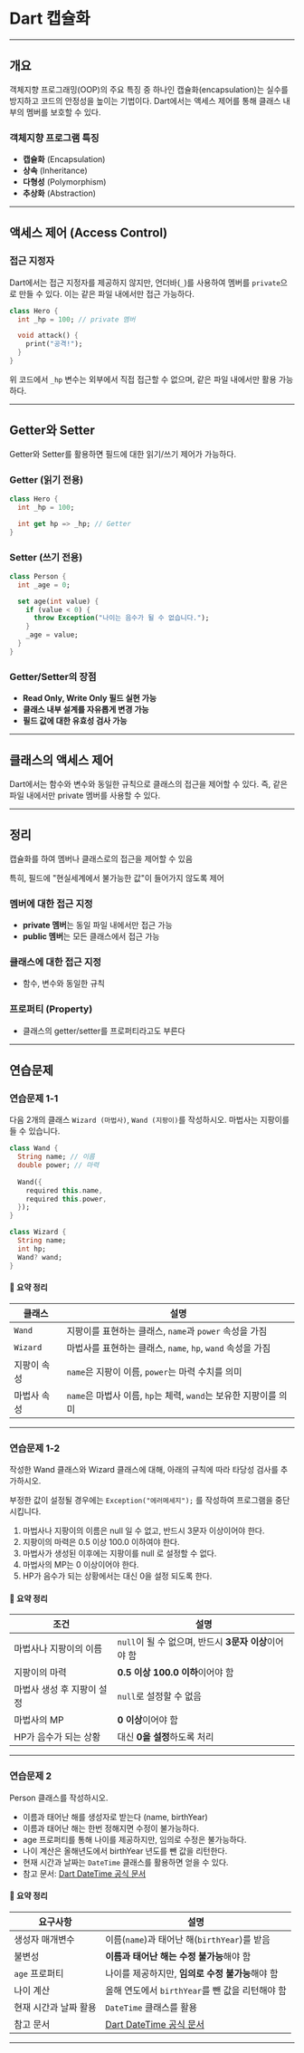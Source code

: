 # Dart 캡슐화

---

## 개요

객체지향 프로그래밍(OOP)의 주요 특징 중 하나인 캡슐화(encapsulation)는 실수를 방지하고 코드의 안정성을 높이는 기법이다. Dart에서는 액세스 제어를 통해 클래스 내부의 멤버를 보호할 수 있다.

### 객체지향 프로그램 특징

- **캡슐화** (Encapsulation)
- **상속** (Inheritance)
- **다형성** (Polymorphism)
- **추상화** (Abstraction)

---

## 액세스 제어 (Access Control)

### 접근 지정자

Dart에서는 접근 지정자를 제공하지 않지만, 언더바(`_`)를 사용하여 멤버를 `private`으로 만들 수 있다. 이는 같은 파일 내에서만 접근 가능하다.

```dart
class Hero {
  int _hp = 100; // private 멤버

  void attack() {
    print("공격!");
  }
}
```

위 코드에서 `_hp` 변수는 외부에서 직접 접근할 수 없으며, 같은 파일 내에서만 활용 가능하다.

---

## Getter와 Setter

Getter와 Setter를 활용하면 필드에 대한 읽기/쓰기 제어가 가능하다.

### Getter (읽기 전용)

```dart
class Hero {
  int _hp = 100;

  int get hp => _hp; // Getter
}
```

### Setter (쓰기 전용)

```dart
class Person {
  int _age = 0;

  set age(int value) {
    if (value < 0) {
      throw Exception("나이는 음수가 될 수 없습니다.");
    }
    _age = value;
  }
}
```

### Getter/Setter의 장점

- **Read Only, Write Only 필드 실현 가능**
- **클래스 내부 설계를 자유롭게 변경 가능**
- **필드 값에 대한 유효성 검사 가능**

---

## 클래스의 액세스 제어

Dart에서는 함수와 변수와 동일한 규칙으로 클래스의 접근을 제어할 수 있다. 즉, 같은 파일 내에서만 private 멤버를 사용할 수 있다.

---

## 정리

캡슐화를 하여 멤버나 클래스로의 접근을 제어할 수 있음

특히, 필드에 "현실세계에서 불가능한 값"이 들어가지 않도록 제어

### 멤버에 대한 접근 지정

- **private 멤버**는 동일 파일 내에서만 접근 가능
- **public 멤버**는 모든 클래스에서 접근 가능

### 클래스에 대한 접근 지정

- 함수, 변수와 동일한 규칙

### 프로퍼티 (Property)

- 클래스의 getter/setter를 프로퍼티라고도 부른다

---

## 연습문제
### **연습문제 1-1**
다음 2개의 클래스 `Wizard (마법사)`, `Wand (지팡이)`를 작성하시오. 마법사는 지팡이를 들 수 있습니다.

```dart
class Wand {
  String name; // 이름
  double power; // 마력
  
  Wand({
    required this.name,
    required this.power,
  });
}

class Wizard {
  String name;
  int hp;
  Wand? wand;
}
```

#### 📌 **요약 정리**
| 클래스 | 설명 |
|------|------|
| `Wand` | 지팡이를 표현하는 클래스, `name`과 `power` 속성을 가짐 |
| `Wizard` | 마법사를 표현하는 클래스, `name`, `hp`, `wand` 속성을 가짐 |
| 지팡이 속성 | `name`은 지팡이 이름, `power`는 마력 수치를 의미 |
| 마법사 속성 | `name`은 마법사 이름, `hp`는 체력, `wand`는 보유한 지팡이를 의미 |

---

### **연습문제 1-2**
작성한 Wand 클래스와 Wizard 클래스에 대해, 아래의 규칙에 따라 타당성 검사를 추가하시오.

부정한 값이 설정될 경우에는 `Exception("에러메세지");` 를 작성하여 프로그램을 중단 시킵니다.

1. 마법사나 지팡이의 이름은 null 일 수 없고, 반드시 3문자 이상이어야 한다.
2. 지팡이의 마력은 0.5 이상 100.0 이하여야 한다.
3. 마법사가 생성된 이후에는 지팡이를 null 로 설정할 수 없다.
4. 마법사의 MP는 0 이상이어야 한다.
5. HP가 음수가 되는 상황에서는 대신 0을 설정 되도록 한다.

#### 📌 **요약 정리**
| 조건 | 설명 |
|------|------|
| 마법사나 지팡이의 이름 | `null`이 될 수 없으며, 반드시 **3문자 이상**이어야 함 |
| 지팡이의 마력 | **0.5 이상 100.0 이하**이어야 함 |
| 마법사 생성 후 지팡이 설정 | `null`로 설정할 수 없음 |
| 마법사의 MP | **0 이상**이어야 함 |
| HP가 음수가 되는 상황 | 대신 **0을 설정**하도록 처리 |

---

### **연습문제 2**
Person 클래스를 작성하시오.

- 이름과 태어난 해를 생성자로 받는다 (name, birthYear)
- 이름과 태어난 해는 한번 정해지면 수정이 불가능하다.
- age 프로퍼티를 통해 나이를 제공하지만, 임의로 수정은 불가능하다.
- 나이 계산은 올해년도에서 birthYear 년도를 뺀 값을 리턴한다.
- 현재 시간과 날짜는 `DateTime` 클래스를 활용하면 얻을 수 있다.
- 참고 문서: [Dart DateTime 공식 문서](https://api.dart.dev/stable/3.3.1/dart-core/DateTime-class.html)

#### 📌 **요약 정리**
| 요구사항 | 설명 |
|------|------|
| 생성자 매개변수 | 이름(`name`)과 태어난 해(`birthYear`)를 받음 |
| 불변성 | **이름과 태어난 해는 수정 불가능**해야 함 |
| `age` 프로퍼티 | 나이를 제공하지만, **임의로 수정 불가능**해야 함 |
| 나이 계산 | 올해 연도에서 `birthYear`를 뺀 값을 리턴해야 함 |
| 현재 시간과 날짜 활용 | `DateTime` 클래스를 활용 |
| 참고 문서 | [Dart DateTime 공식 문서](https://api.dart.dev/stable/3.3.1/dart-core/DateTime-class.html) |

---